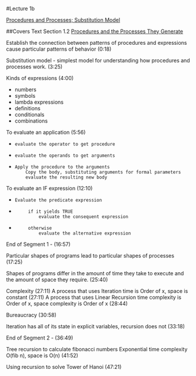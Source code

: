 #Lecture 1b

[Procedures and Processes; Substitution Model](http://ocw.mit.edu/courses/electrical-engineering-and-computer-science/6-001-structure-and-interpretation-of-computer-programs-spring-2005/video-lectures/1b-procedures-and-processes-substitution-model/)

##Covers Text Section 1.2
[Procedures and the Processes They Generate](http://mitpress.mit.edu/sicp/full-text/book/book-Z-H-11.html)

Establish the connection between patterns of procedures and expressions cause particular patterns of behavior (0:18)

Substitution model - simplest model for understanding how procedures and processes work. (3:25) 

Kinds of expressions (4:00)
*    numbers
*    symbols
*    lambda expressions
*    definitions
*    conditionals
*    combinations

To evaluate an application (5:56)
*     evaluate the operator to get procedure
*     evaluate the operands to get arguments
*     Apply the procedure to the arguments
          Copy the body, substituting arguments for formal parameters
          evaluate the resulting new body

To evaluate an IF expression (12:10)
*     Evaluate the predicate expression
*          if it yields TRUE
               evaluate the consequent expression
*          otherwise
               evaluate the alternative expression

End of Segment 1 - (16:57)

Particular shapes of programs lead to particular shapes of processes (17:25)

Shapes of programs differ in the amount of time they take to execute and the amount of space they require. (25:40) 

Complexity (27:11)
A process that uses Iteration time is Order of x, space is constant (27:11)
A process that uses Linear Recursion time complexity is Order of x, space complexity is Order of x (28:44)

Bureaucracy (30:58)

Iteration has all of its state in explicit variables, recursion does not (33:18)

End of Segment 2 - (36:49)

Tree recursion to calculate fibonacci numbers Exponential time complexity O(fib n), space is O(n) (41:52)

Using recursion to solve Tower of Hanoi (47:21)